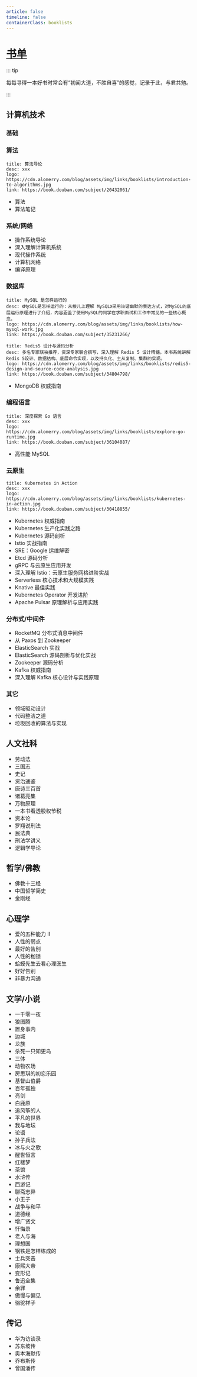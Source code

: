 ```yaml
---
article: false
timeline: false
containerClass: booklists
---
```


# [书单](https://flowus.cn/alomerry/share/03d0ad27-0b99-415a-8aec-2c5cf979f1f5)

::: tip

每每寻得一本好书时常会有“初闻大道，不胜自喜”的感觉，记录于此，与君共勉。

:::

## 计算机技术

### 基础

### 算法

```card
title: 算法导论
desc: xxx
logo: https://cdn.alomerry.com/blog/assets/img/links/booklists/introduction-to-algorithms.jpg
link: https://book.douban.com/subject/20432061/
```

- 算法
- 算法笔记

### 系统/网络

- 操作系统导论
- 深入理解计算机系统
- 现代操作系统
- 计算机网络
- 编译原理

### 数据库

```card
title: MySQL 是怎样运行的
desc: 《MySQL是怎样运行的：从根儿上理解 MySQL》采用诙谐幽默的表达方式，对MySQL的底层运行原理进行了介绍，内容涵盖了使用MySQL的同学在求职面试和工作中常见的一些核心概念。
logo: https://cdn.alomerry.com/blog/assets/img/links/booklists/how-mysql-work.jpg
link: https://book.douban.com/subject/35231266/
```

```card
title: Redis5 设计与源码分析
desc: 多名专家联袂推荐，资深专家联合撰写，深入理解 Redis 5 设计精髓。本书系统讲解 Redis 5设计、数据结构、底层命令实现，以及持久化、主从复制、集群的实现。
logo: https://cdn.alomerry.com/blog/assets/img/links/booklists/redis5-design-and-source-code-analysis.jpg
link: https://book.douban.com/subject/34804798/
```

- MongoDB 权威指南

### 编程语言

```card
title: 深度探索 Go 语言
desc: xxx
logo: https://cdn.alomerry.com/blog/assets/img/links/booklists/explore-go-runtime.jpg
link: https://book.douban.com/subject/36104087/
```

- 高性能 MySQL

### 云原生

```card
title: Kubernetes in Action
desc: xxx
logo: https://cdn.alomerry.com/blog/assets/img/links/booklists/kubernetes-in-action.jpg
link: https://book.douban.com/subject/30418855/
```

- Kubernetes 权威指南
- Kubernetes 生产化实践之路
- Kubernetes 源码剖析
- Istio 实战指南
- SRE：Google 运维解密
- Etcd 源码分析
- gRPC 与云原生应用开发
- 深入理解 Istio：云原生服务网格进阶实战
- Serverless 核心技术和大规模实践
- Knative 最佳实践
- Kubernetes Operator 开发进阶
- Apache Pulsar 原理解析与应用实践

### 分布式/中间件

- RocketMQ 分布式消息中间件
- 从 Paxos 到 Zookeeper
- ElasticSearch 实战
- ElasticSearch 源码剖析与优化实战
- Zookeeper 源码分析
- Kafka 权威指南
- 深入理解 Kafka 核心设计与实践原理

### 其它

- 领域驱动设计
- 代码整洁之道
- 垃圾回收的算法与实现

## 人文社科

- 劳动法
- 三国志
- 史记
- 资治通鉴
- 唐诗三百首
- 诸葛亮集
- 万物原理
- 一本书看透股权节税
- 资本论
- 罗翔说刑法
- 民法典
- 刑法学讲义
- 逻辑学导论

## 哲学/佛教

- 佛教十三经
- 中国哲学简史
- 金刚经

## 心理学

- 爱的五种能力 II
- 人性的弱点
- 最好的告别
- 人性的枷锁
- 蛤蟆先生去看心理医生
- 好好告别
- 非暴力沟通
## 文学/小说

- 一千零一夜
- 狼图腾
- 置身事内
- 边城
- 龙族
- 杀死一只知更鸟
- 三体
- 动物农场
- 房思琪的初恋乐园
- 基督山伯爵
- 百年孤独
- 亮剑
- 白鹿原
- 追风筝的人
- 平凡的世界
- 我与地坛
- 论语
- 孙子兵法
- 冰与火之歌
- 醒世恒言
- 红楼梦
- 茶馆
- 水浒传
- 西游记
- 聊斋志异
- 小王子
- 战争与和平
- 道德经
- 增广贤文
- 忏悔录
- 老人与海
- 理想国
- 钢铁是怎样练成的
- 士兵突击
- 康熙大帝
- 变形记
- 鲁迅全集
- 余罪
- 傲慢与偏见
- 骆驼祥子

## 传记

- 华为访谈录
- 苏东坡传
- 奥本海默传
- 乔布斯传
- 曾国潘传